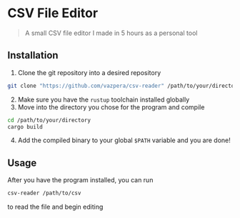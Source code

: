 # CSV File Editor
> A small CSV file editor I made in 5 hours as a personal tool
## Installation
1. Clone the git repository into a desired repository
```sh
git clone "https://github.com/vazpera/csv-reader" /path/to/your/directory
```
2. Make sure you have the `rustup` toolchain installed  globally
3. Move into the directory you chose for the program and compile
```sh
cd /path/to/your/directory
cargo build
```
4. Add the compiled binary to your global `$PATH` variable and you are done!
## Usage
After you have the program installed, you can run
```sh
csv-reader /path/to/csv
```
to read the file and begin editing